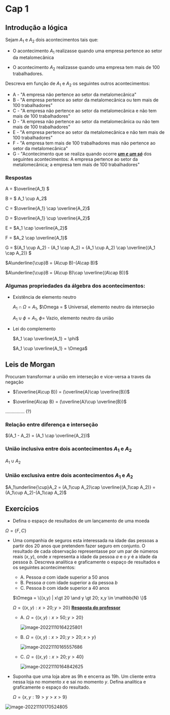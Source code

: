 # Cap 1

## Introdução a lógica

Sejam $A_1$ e $A_2$ dois acontecimentos tais que:

- O acontecimento $A_1$ realizasse quando uma empresa pertence ao setor da metalomecânica

- O acontecimento $A_2$ realizasse quando uma empresa tem mais de 100 trabalhadores.

Descreva em função de $A_1$ e $A_2$ os seguintes outros acontecimentos:

- A - "A empresa não pertence ao setor da metalomecânica"
- B - "A empresa pertence ao setor da metalomecânica ou tem mais de 100 trabalhadores"
- C - "A empresa não pertence ao setor da metalomecânica e não tem mais de 100 trabalhadores"
- D - "A empresa não pertence ao setor da metalomecânica ou não tem mais de 100 trabalhadores"
- E - "A empresa pertence ao setor da metalomecânica e não tem mais de 100 trabalhadores"
- F - "A empresa tem mais de 100 trabalhadores mas não pertence ao setor da metalomecânica"
- G - "Acontecimento que se realiza quando ocorre <u>***um e um só***</u> dos seguintes acontecimentos: A empresa pertence ao setor da metalomecânica; a empresa tem mais de 100 trabalhadores"

### Respostas

A = $\overline{A_1} $

B = $ A_1 \cup A_2$

C = $\overline{A_1} \cap \overline{A_2}$

D = $\overline{A_1} \cup \overline{A_2}$

E = $A_1 \cap \overline{A_2}$

F = $A_2 \cap \overline{A_1}$

G = $(A_1 \cup A_2) - (A_1 \cap A_2) = (A_1 \cup A_2) \cap \overline{(A_1 \cap A_2)} $

$A\underline{\cup}B = (A\cup B)-(A\cap B)$ 

$A\underline{\cup}B = (A\cup B)\cap \overline{(A\cap B)}$  



### Algumas propriedades da álgebra dos acontecimentos:

- Existência de elemento neutro

  $A_1 \cap \Omega = A_1$, 			$\Omega = $ Universal, elemento neutro da interseção 

  $A_1 \cup \phi = A_1$, 			$\phi =$ Vazio, elemento neutro da união

- Lei do complemento

  $A_1 \cap \overline{A_1} = \phi$

  $A_1 \cup \overline{A_1} = \Omega$



## Leis de Morgan

Procuram transformar a união em interseção e vice-versa  a traves da negação

- $(\overline{A\cup B}) = (\overline{A}\cap \overline{B})$

- $\overline{A\cap B} = (\overline{A}\cup \overline{B})$





............... (?)

### Relação entre diferença e interseção

$(A_1 - A_2) = (A_1 \cap \overline{A_2})$

### União inclusiva entre dois acontecimentos $A_1$ e $A_2$

$A_1 \cup A_2$

### União exclusiva entre dois acontecimentos $A_1$ e $A_2$

$A_1\underline{\cup}A_2 = (A_1\cup A_2)\cap \overline{(A_1\cap A_2)} = (A_1\cup A_2)-(A_1\cap A_2)$  



## Exercícios

-  Defina o espaço de resultados de um lançamento de uma moeda

  $\Omega = \{F,C\}$

- Uma companhia de seguros esta interessada na idade das pessoas a partir dos 20 anos que pretendem fazer seguro em conjunto. O resultado de cada observação representasse por um par de números reais $(x,y)$, onde $x$ representa a idade da pessoa $a$ e o $y$ é a idade da pessoa $b$. Descreva analítica e graficamente o espaço de resultados e os seguintes acontecimentos:

  - A. Pessoa $a$ com idade superior a 50 anos
  - B. Pessoa $a$ com idade superior a da pessoa $b$
  - C. Pessoa $b$ com idade superior a 40 anos

  $\Omega = \{(x,y) | x\gt 20 \and y \gt 20;  x,y \in \mathbb{N} \}$

  $\Omega = \{(x,y): x>20;y>20\}$ **<u>Resposta do professor</u>**

  

  - A. $\Omega = \{(x,y): x>50;y>20\}$

    ![image-20221110164225801](/home/sebastian/.config/Typora/typora-user-images/image-20221110164225801.png)

  - B. $\Omega = \{(x,y): x>20;y>20; x>y\}$

    ![image-20221110165557686](/home/sebastian/.config/Typora/typora-user-images/image-20221110165557686.png)

  - C. $\Omega = \{(x,y): x>20;y>40\}$

    <img src="/home/sebastian/.config/Typora/typora-user-images/image-20221110164842625.png" alt="image-20221110164842625"  />

- Suponha que uma loja abre as 9h e encerra as 19h. Um cliente entra nessa loja no momento $x$ e sai no momento $y$. Defina analítica e graficamente o espaço do resultado.

  $\Omega = \{x,y: 19>y>x>9\}$

<img src="/home/sebastian/.config/Typora/typora-user-images/image-20221110170524805.png" alt="image-20221110170524805"  />

